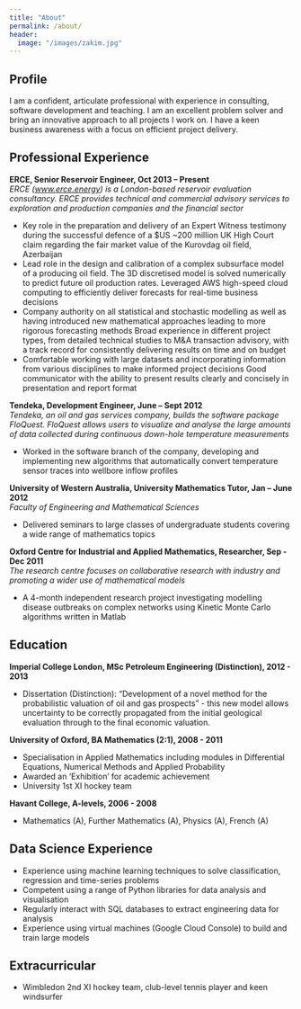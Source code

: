 ```yaml
---
title: "About"
permalink: /about/
header:
  image: "/images/zakim.jpg"
---
```


## Profile
I am a confident, articulate professional with experience in consulting, software development and teaching. I am an excellent problem solver and bring an innovative approach to all projects I work on. I have a keen business awareness with a focus on efficient project delivery.

## Professional Experience
**ERCE, Senior Reservoir Engineer, Oct 2013 – Present**  
*ERCE (www.erce.energy) is a London-based reservoir evaluation consultancy. ERCE provides technical and commercial advisory services to exploration and production companies and the financial sector*
* Key role in the preparation and delivery of an Expert Witness testimony during the successful defence of a $US ~200 million UK High Court claim regarding the fair market value of the Kurovdag oil field, Azerbaijan
* Lead role in the design and calibration of a complex subsurface model of a producing oil field. The 3D discretised model is solved numerically to predict future oil production rates. Leveraged AWS high-speed cloud computing to efficiently deliver forecasts for real-time business decisions
* Company authority on all statistical and stochastic modelling as well as having introduced new mathematical approaches leading to more rigorous forecasting methods
Broad experience in different project types, from detailed technical studies to M&A transaction advisory, with a track record for consistently delivering results on time and on budget
* Comfortable working with large datasets and incorporating information from various disciplines to make informed project decisions
Good communicator with the ability to present results clearly and concisely in presentation and report format

**Tendeka, Development Engineer, June – Sept 2012**  
*Tendeka, an oil and gas services company, builds the software package FloQuest. FloQuest allows users to visualize and analyse the large amounts of data collected during continuous down-hole temperature measurements*
* Worked in the software branch of the company, developing and implementing new algorithms that automatically convert temperature sensor traces into wellbore inflow profiles  

**University of Western Australia, University Mathematics Tutor, Jan – June 2012**  
*Faculty of Engineering and Mathematical Sciences*
* Delivered seminars to large classes of undergraduate students covering a wide range of mathematics topics

**Oxford Centre for Industrial and Applied Mathematics, Researcher, Sep - Dec 2011**  
*The research centre focuses on collaborative research with industry and promoting a wider use of mathematical models*
* A 4-month independent research project investigating modelling disease outbreaks on complex networks using Kinetic Monte Carlo algorithms written in Matlab

## Education
**Imperial College London, MSc Petroleum Engineering (Distinction), 2012 - 2013**
* Dissertation (Distinction): “Development of a novel method for the probabilistic valuation of oil and gas prospects” - this new model allows uncertainty to be correctly propagated from the initial geological evaluation through to the final economic valuation.

**University of Oxford, BA Mathematics (2:1), 2008 - 2011**
* Specialisation in Applied Mathematics including modules in Differential Equations, Numerical Methods and Applied Probability
* Awarded an ‘Exhibition’ for academic achievement
* University 1st XI hockey team

**Havant College, A-levels, 2006 - 2008**  
* Mathematics (A), Further Mathematics (A), Physics (A), French (A)

## Data Science Experience
* Experience using machine learning techniques to solve classification, regression and time-series problems
* Competent using a range of Python libraries for data analysis and visualisation
* Regularly interact with SQL databases to extract engineering data for analysis
* Experience using virtual machines (Google Cloud Console) to build and train large models

## Extracurricular
* Wimbledon 2nd XI hockey team, club-level tennis player and keen windsurfer
